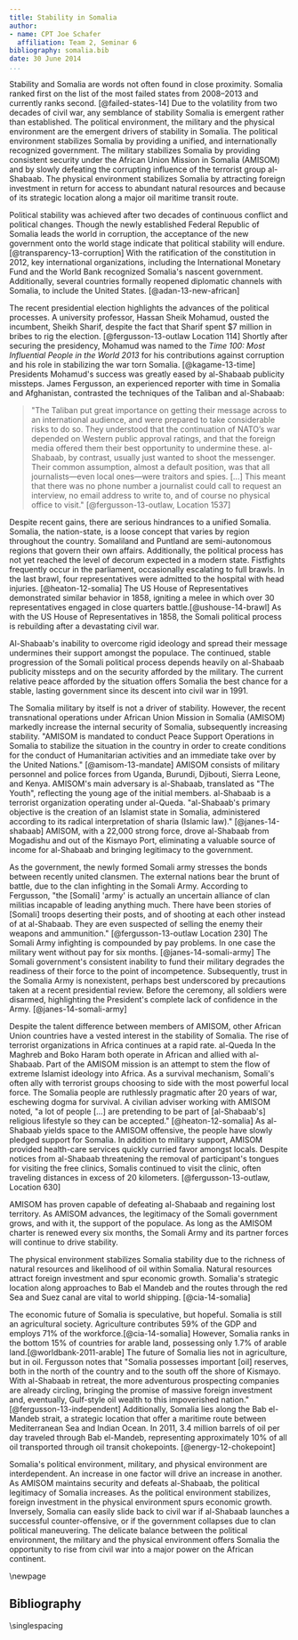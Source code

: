 ```yaml
---
title: Stability in Somalia
author:
- name: CPT Joe Schafer
  affiliation: Team 2, Seminar 6
bibliography: somalia.bib
date: 30 June 2014
...
```


<!--
TODO:
  * fix color of link footnotes and urls when printed
  * scale parens around small caps
  * kerning of small caps after quotes
-->

Stability and Somalia are words not often found in close proximity.
Somalia ranked first on the list of the most failed states from
2008–2013 and currently ranks second.  [@failed-states-14] Due to the
volatility from two decades of civil war, any semblance of stability
Somalia is emergent rather than established.  The political
environment, the military and the physical environment are the
emergent drivers of stability in Somalia.  The political environment
stabilizes Somalia by providing a unified, and internationally
recognized government.  The military stabilizes Somalia by providing
consistent security under the African Union Mission in Somalia
(AMISOM) and by slowly defeating the corrupting influence of the
terrorist group al-Shabaab.  The physical environment stabilizes
Somalia by attracting foreign investment in return for access to
abundant natural resources and because of its strategic location along
a major oil maritime transit route.


<!-- Politics -->

Political stability was achieved after two decades of continuous
conflict and political changes.  Though the newly established Federal
Republic of Somalia leads the world in corruption, the acceptance of
the new government onto the world stage indicate that political
stability will endure.[@transparency-13-corruption] With the
ratification of the constitution in 2012, key international
organizations, including the International Monetary Fund and the World
Bank recognized Somalia's nascent government.  Additionally, several
countries formally reopened diplomatic channels with Somalia, to
include the United States. [@adan-13-new-african]

The recent presidential election highlights the advances of the
political processes.  A university professor, Hassan Sheik Mohamud,
ousted the incumbent, Sheikh Sharif, despite the fact that Sharif
spent $7 million in bribes to rig the election.
[@fergusson-13-outlaw Location 114] Shortly after securing the
presidency, Mohamud was named to the *Time 100: Most Influential
People in the World 2013* for his contributions against corruption and
his role in stabilizing the war torn Somalia. [@kagame-13-time]
Presidents Mohamud's success was greatly eased by al-Shabaab publicity
missteps.  James Fergusson, an experienced reporter with time in
Somalia and Afghanistan, contrasted the techniques of the Taliban and
al-Shabaab:

> "The Taliban put great importance on getting their message across to
> an international audience, and were prepared to take considerable
> risks to do so. They understood that the continuation of NATO’s war
> depended on Western public approval ratings, and that the foreign
> media offered them their best opportunity to undermine
> these. al-Shabaab, by contrast, usually just wanted to shoot the
> messenger. Their common assumption, almost a default position, was
> that all journalists—even local ones—were traitors and spies.
> [...] This meant that there was no phone number a journalist could
> call to request an interview, no email address to write to, and of
> course no physical office to visit."
> [@fergusson-13-outlaw, Location 1537]

Despite recent gains, there are serious hindrances to a unified
Somalia.  Somalia, the nation-state, is a loose concept that varies by
region throughout the country.  Somaliland and Puntland are
semi-autonomous regions that govern their own affairs. Additionally,
the political process has not yet reached the level of decorum
expected in a modern state. Fistfights frequently occur in the
parliament, occasionally escalating to full brawls. In the last brawl,
four representatives were admitted to the hospital with head
injuries. [@heaton-12-somalia] The US House of Representatives
demonstrated similar behavior in 1858, igniting a melee in which over
30 representatives engaged in close quarters
battle.[@ushouse-14-brawl] As with the US House of Representatives in
1858, the Somali political process is rebuilding after a devastating
civil war.

Al-Shabaab's inability to overcome rigid ideology and spread their
message undermines their support amongst the populace.  The continued,
stable progression of the Somali political process depends heavily on
al-Shabaab publicity missteps and on the security afforded by the
military.  The current relative peace afforded by the situation offers
Somalia the best chance for a stable, lasting government since its
descent into civil war in 1991.

<!-- Military -->

The Somalia military by itself is not a driver of stability.  However,
the recent transnational operations under African Union Mission in
Somalia (AMISOM) markedly increase the internal security of Somalia,
subsequently increasing stability. "AMISOM is mandated to conduct
Peace Support Operations in Somalia to stabilize the situation in the
country in order to create conditions for the conduct of Humanitarian
activities and an immediate take over by the United Nations."
[@amisom-13-mandate] AMISOM consists of military personnel and police
forces from Uganda, Burundi, Djibouti, Sierra Leone, and
Kenya. AMISOM's main adversary is al-Shabaab, translated as "The
Youth", reflecting the young age of the initial members.  al-Shabaab is
a terrorist organization operating under al-Queda. "al-Shabaab's
primary objective is the creation of an Islamist state in Somalia,
administered according to its radical interpretation of sharia
(Islamic law)." [@janes-14-shabaab] AMISOM, with a 22,000 strong
force, drove al-Shabaab from Mogadishu and out of the Kismayo Port,
eliminating a valuable source of income for al-Shabaab and bringing
legitimacy to the government.

As the government, the newly formed Somali army stresses the bonds
between recently united clansmen.  The external nations bear the brunt
of battle, due to the clan infighting in the Somali Army.  According
to Fergusson, "the [Somali] 'army' is actually an uncertain alliance
of clan militias incapable of leading anything much. There have been
stories of [Somali] troops deserting their posts, and of shooting at
each other instead of at al-Shabaab. They are even suspected of
selling the enemy their weapons and ammunition."
[@fergusson-13-outlaw Location 230] The Somali Army infighting is
compounded by pay problems. In one case the military went without pay
for six months. [@janes-14-somali-army] The Somali government's
consistent inability to fund their military degrades the readiness of
their force to the point of incompetence.  Subsequently, trust in the
Somalia Army is nonexistent, perhaps best underscored by precautions
taken at a recent presidential review.  Before the ceremony, all
soldiers were disarmed, highlighting the President's complete lack of
confidence in the Army. [@janes-14-somali-army]

Despite the talent difference between members of AMISOM, other African
Union countries have a vested interest in the stability of Somalia.
The rise of terrorist organizations in Africa continues at a rapid
rate.  al-Queda In the Maghreb and Boko Haram both operate in African
and allied with al-Shabaab. Part of the AMISOM mission is an attempt
to stem the flow of extreme Islamist ideology into Africa.  As a
survival mechanism, Somali's often ally with terrorist groups choosing
to side with the most powerful local force.  The Somalia people are
ruthlessly pragmatic after 20 years of war, eschewing dogma for
survival.  A civilian adviser working with AMISOM noted, "a lot of
people [...] are pretending to be part of [al-Shabaab's] religious
lifestyle so they can be accepted."  [@heaton-12-somalia] As
al-Shabaab yields space to the AMISOM offensive, the people have
slowly pledged support for Somalia. In addition to military support,
AMISOM provided health-care services quickly curried favor amongst
locals.  Despite notices from al-Shabaab threatening the removal of
participant's tongues for visiting the free clinics, Somalis continued
to visit the clinic, often traveling distances in excess of 20
kilometers.  [@fergusson-13-outlaw, Location 630]

AMISOM has proven capable of defeating al-Shabaab and regaining lost
territory.  As AMISOM advances, the legitimacy of the Somali
government grows, and with it, the support of the populace.  As long
as the AMISOM charter is renewed every six months, the Somali Army and
its partner forces will continue to drive stability.

<!-- Physical Environment -->

The physical environment stabilizes Somalia stability due to the
richness of natural resources and likelihood of oil within Somalia.
Natural resources attract foreign investment and spur economic
growth. Somalia's strategic location along approaches to Bab el Mandeb
and the routes through the red Sea and Suez canal are vital to world
shipping.  [@cia-14-somalia]

The economic future of Somalia is speculative, but hopeful.  Somalia
is still an agricultural society.  Agriculture contributes 59% of the
GDP and employs 71% of the workforce.[@cia-14-somalia] However,
Somalia ranks in the bottom 15% of countries for arable land,
possessing only 1.7% of arable land.[@worldbank-2011-arable] The
future of Somalia lies not in agriculture, but in oil.  Fergusson
notes that "Somalia possesses important [oil] reserves, both in the
north of the country and to the south off the shore of Kismayo. With
al-Shabaab in retreat, the more adventurous prospecting companies are
already circling, bringing the promise of massive foreign investment
and, eventually, Gulf-style oil wealth to this impoverished nation."
[@fergusson-13-independent] Additionally, Somalia lies along the Bab
el-Mandeb strait, a strategic location that offer a maritime route
between Mediterranean Sea and Indian Ocean.  In 2011, 3.4 million
barrels of oil per day traveled through Bab el-Mandeb, representing
approximately 10% of all oil transported through oil transit
chokepoints. [@energy-12-chokepoint]

Somalia's political environment, military, and physical environment
are interdependent. An increase in one factor will drive an increase
in another.  As AMISOM maintains security and defeats al-Shabaab, the
political legitimacy of Somalia increases.  As the political
environment stabilizes, foreign investment in the physical environment
spurs economic growth.  Inversely, Somalia can easily slide back to
civil war if al-Shabaab launches a successful counter-offensive, or if
the government collapses due to clan political maneuvering.  The
delicate balance between the political environment, the military and
the physical environment offers Somalia the opportunity to rise from
civil war into a major power on the African continent.

\newpage

Bibliography
------------

<!-- pandoc-citeproc processes citations and inserts the completed -->
<!-- text into the .tex file.  So, when using pandoc-citeproce, -->
<!-- citations are included as part of the body. To prevent -->
<!-- double-spacing our Bibliography, we need the raw latex command -->
<!-- here.  Pandoc preserves raw latex commands.  Github issue filed: -->
<!-- https://github.com/jgm/pandoc/issues/1376 -->

\singlespacing

<!--
   \bibliography{dummy, somalia.bib}
   Local Variables:
   reftex-default-bibliography: ("somalia.bib")
   zotero-collection: #("1" 0 1 (name "Somalia"))
   reftex-cite-format: ((?\C-m . "[@%l]"))
   End:
-->
